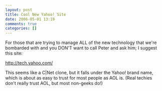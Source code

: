 ```yaml
---
layout: post
title: Cool New Yahoo! Site
date: 2006-05-01 13:19
comments: true
categories: []
---
```

For those that are trying to manage ALL of the new technology that we're bombarded with and you DON'T want to call Peter and ask him; I suggest this site:

<a href="http://tech.yahoo.com/" title="Yahoo! Tech">http://tech.yahoo.com/</a>

This seems like a C|Net clone, but it falls under the Yahoo! brand name, which is about as easy to trust for most people as AOL is. (Real techies don't really trust AOL, but most non-geeks do!)

